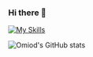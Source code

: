 ### Hi there 👋

[![My Skills](https://skillicons.dev/icons?i=js,html,css,godot)](https://skillicons.dev)

![Omiod's GitHub stats](https://github-readme-stats.vercel.app/api?username=omiod&show_icons=true&theme=radical)

<!--
**Omiod/Omiod** is a ✨ _special_ ✨ repository because its `README.md` (this file) appears on your GitHub profile.

Here are some ideas to get you started:

- 🔭 I’m currently working on ...
- 🌱 I’m currently learning ...
- 👯 I’m looking to collaborate on ...
- 🤔 I’m looking for help with ...
- 💬 Ask me about ...
- 📫 How to reach me: ...
- 😄 Pronouns: ...
- ⚡ Fun fact: ...
-->
